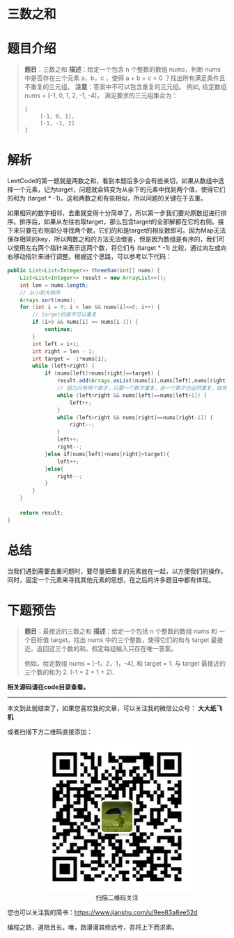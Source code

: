 # 三数之和

# 题目介绍

> **题目**：三数之和
> **描述**：给定一个包含 n 个整数的数组 nums，判断 nums 中是否存在三个元素 a，b，c ，使得 a + b + c = 0 ？找出所有满足条件且不重复的三元组。
> **注意**：答案中不可以包含重复的三元组。
> 例如, 给定数组 nums = [-1, 0, 1, 2, -1, -4]，
> 满足要求的三元组集合为：
> ```
> [
>      [-1, 0, 1],
>      [-1, -1, 2]
> ]
> ```

# 解析

LeetCode的第一题就是两数之和，看到本题后多少会有些亲切，如果从数组中选择一个元素，记为target，问题就会转变为从余下的元素中找到两个值，使得它们的和为 (target * -1)，这和两数之和有些相似，所以问题的关键在于去重。

如果相同的数字相邻，去重就变得十分简单了，所以第一步我们要对原数组进行排序。排序后，如果从左往右取target，那么包含target的全部解都在它的右侧。接下来只要在右侧部分寻找两个数，它们的和是target的相反数即可。因为Map无法保存相同的key，所以两数之和的方法无法借鉴，但是因为数组是有序的，我们可以使用左右两个指针来表示这两个数，将它们与 (target * -1) 比较，通过向左或向右移动指针来进行调整。根据这个思路，可以参考以下代码：

```java
public List<List<Integer>> threeSum(int[] nums) {
    List<List<Integer>> result = new ArrayList<>();
    int len = nums.length;
    // 从小到大排序
    Arrays.sort(nums);
    for (int i = 0; i < len && nums[i]<=0; i++) {
        // target的值不可以重复
        if (i>0 && nums[i] == nums[i-1]) {
            continue;
        }
        int left = i+1;
        int right = len - 1;
        int target = -1*nums[i];
        while (left<right) {
            if (nums[left]+nums[right]==target) {
                result.add(Arrays.asList(nums[i],nums[left],nums[right]));
                // 因为只有两个数字，只要一个数字重复，另一个数字也必然重复，就有可能出现重复解
                while (left<right && nums[left]==nums[left+1]) {
                    left++;
                }
                while (left<right && nums[right]==nums[right-1]) {
                    right--;
                }
                left++;
                right--;
            }else if(nums[left]+nums[right]<target){
                left++;
            }else{
                right--;
            }
        }
    }
    
    return result;
}
```

# 总结

当我们遇到需要去重问题时，要尽量把重复的元素放在一起，以方便我们的操作。同时，固定一个元素来寻找其他元素的思想，在之后的许多题目中都有体现。

# 下题预告

> **题目**：最接近的三数之和
> **描述**：给定一个包括 n 个整数的数组 nums 和 一个目标值 target。找出 nums 中的三个整数，使得它们的和与 target 最接近。返回这三个数的和。假定每组输入只存在唯一答案。
> 
> 例如，给定数组 nums = [-1，2，1，-4], 和 target = 1.
> 与 target 最接近的三个数的和为 2. (-1 + 2 + 1 = 2).

**相关源码请在code目录查看。**

---

本文到此就结束了，如果您喜欢我的文章，可以关注我的微信公众号： **大大纸飞机** 

或者扫描下方二维码直接添加：

<div align="center"><img src ="./image/qrcode.jpg" /><br/>扫描二维码关注</div>

您也可以关注我的简书：https://www.jianshu.com/u/9ee83a8ee52d

编程之路，道阻且长。唯，路漫漫其修远兮，吾将上下而求索。